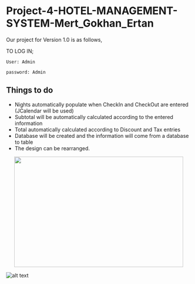 # Project-4-HOTEL-MANAGEMENT-SYSTEM-Mert_Gokhan_Ertan

Our project for Version 1.0 is as follows,

TO LOG IN;

    User: Admin
		
    password: Admin

## Things to do

* Nights automatically populate when CheckIn and CheckOut are entered (JCalendar will be used)
* Subtotal will be automatically calculated according to the entered information
* Total automatically calculated according to Discount and Tax entries
* Database will be created and the information will come from a database to table
* The design can be rearranged.

<p align="center">
  <img width="460" height="300" src="https://github.com/serhatuzunbayir/Project-4-HOTEL-MANAGEMENT-SYSTEM-Mert_Gokhan_Ertan/blob/master/login.png">
</p>

![alt text](https://github.com/serhatuzunbayir/Project-4-HOTEL-MANAGEMENT-SYSTEM-Mert_Gokhan_Ertan/blob/master/version%201.0.png)
